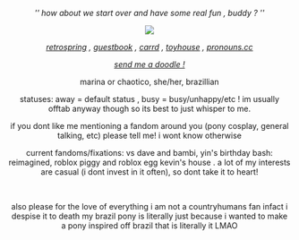 <p align="center"> <em> '' how about we start over and have some real fun , buddy ? '' </em> <p>

<p align="center"> <img src="https://file.garden/ZSHrFmTvf253N3H3/party%20yin%20dot%20zip"/> </p>

<p align="center"> <em> <a href="https://retrospring.net/@RECURSER">retrospring</a> , <a href="https://chaotico.123guestbook.com/">guestbook</a> , <a href="https://chaotico.carrd.co/">carrd</a> , <a href="https://toyhou.se/melting_ink">toyhouse</a> , <a href="https://pronouns.cc/@INKING_DOWN">pronouns.cc</a> </em> <p>

<p align="center"> <i><a href="https://chaotico.straw.page/">send me a doodle !</a></i> <p>

<p align="center"> marina or chaotico, she/her, brazillian <p>

<p align="center"> statuses: away = default status , busy = busy/unhappy/etc ! im usually offtab anyway though so its best to just whisper to me. <p>

<p align="center"> if you dont like me mentioning a fandom around you (pony cosplay, general talking, etc) please tell me! i wont know otherwise <p>

<p align="center"> current fandoms/fixations: vs dave and bambi, yin's birthday bash: reimagined, roblox piggy and roblox egg kevin's house . a lot of my interests are casual (i dont invest in it often), so dont take it to heart! <p>

<br>
<p align="center"> also please for the love of everything i am not a countryhumans fan infact i despise it to death my brazil pony is literally just because i wanted to make a pony inspired off brazil that is literally it LMAO</p>
